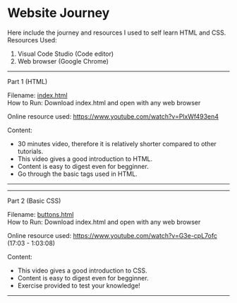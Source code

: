 # Website Journey

Here include the journey and resources I used to self learn HTML and CSS.<br>
Resources Used:
1. Visual Code Studio (Code editor)
2. Web browser (Google Chrome)


<hr>
Part 1 (HTML)

Filename: [index.html](index.html) <br>
How to Run: Download index.html and open with any web browser

Online resource used: https://www.youtube.com/watch?v=PlxWf493en4

Content: 
- 30 minutes video, therefore it is relatively shorter compared to other tutorials.
- This video gives a good introduction to HTML.
- Content is easy to digest even for begginner. 
- Go through the basic tags used in HTML.
<hr>


<hr>
Part 2 (Basic CSS)

Filename: [buttons.html](buttons.html) <br>
How to Run: Download index.html and open with any web browser

Online resource used: https://www.youtube.com/watch?v=G3e-cpL7ofc (17:03 - 1:03:08)

Content: 
- This video gives a good introduction to CSS.
- Content is easy to digest even for begginner. 
- Exercise provided to test your knowledge!
<hr>
